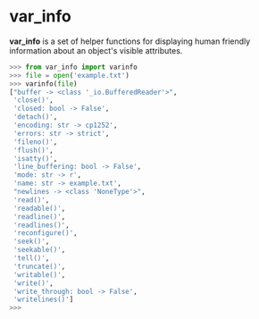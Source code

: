 # var_info
**var_info** is a set of helper functions for displaying human friendly information about an object's visible attributes.

```python
>>> from var_info import varinfo
>>> file = open('example.txt')
>>> varinfo(file)
["buffer -> <class '_io.BufferedReader'>",
 'close()',
 'closed: bool -> False',
 'detach()',
 'encoding: str -> cp1252',
 'errors: str -> strict',
 'fileno()',
 'flush()',
 'isatty()',
 'line_buffering: bool -> False',
 'mode: str -> r',
 'name: str -> example.txt',
 "newlines -> <class 'NoneType'>",
 'read()',
 'readable()',
 'readline()',
 'readlines()',
 'reconfigure()',
 'seek()',
 'seekable()',
 'tell()',
 'truncate()',
 'writable()',
 'write()',
 'write_through: bool -> False',
 'writelines()']
>>>
 ```


